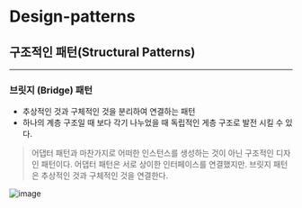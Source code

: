 # Design-patterns
## 구조적인 패턴(Structural Patterns)

---
### 브릿지 (Bridge) 패턴
* 추상적인 것과 구체적인 것을 분리하여 연결하는 패턴
* 하나의 계층 구조일 때 보다 각기 나누었을 때 독립적인 게층 구조로 발전 시킬 수 있다.

> 어댑터 패턴과 마찬가지로 어떠한 인스턴스를 생성하는 것이 아닌 구조적인 디자인 패턴이다.
> 어댑터 패턴은 서로 상이한 인터페이스를 연결했지만.
> 브릿지 패턴은 추상적인 것과 구체적인 것을 연결한다.
>
![image](https://user-images.githubusercontent.com/60100532/192248590-8e85c666-6cf2-4245-95e8-7b8e8052ecb4.png)















